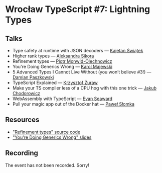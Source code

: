 # Wrocław TypeScript #7: Lightning Types

## Talks

- Type safety at runtime with JSON decoders — [Kajetan Świątek](https://twitter.com/KajetanSw)
- Higher rank types — [Aleksandra Sikora](https://twitter.com/aleksandrasays)
- Refinement types — [Piotr Monwid-Olechnowicz](https://twitter.com/hasparus)
- You're Doing Generics Wrong — [Karol Majewski](https://twitter.com/karoljmajewski)
- 5 Advanced Types I Cannot Live Without (you won’t believe #3!) — [Damian Paszkowski](https://twitter.com/DamianPaszkowsk)
- TypeScript Explained — [Krzysztof Żuraw](https://github.com/krzysztofzuraw)
- Make your TS compiler less of a CPU hog with this one trick — [Jakub Chodorowicz](https://twitter.com/chodorowicz)
- WebAssembly with TypeScript — [Evan Seaward](https://github.com/evanSe)
- Pull your magic app out of the Docker hat — [Paweł Słomka](https://twitter.com/pawel_slomka)

## Resources

- ["Refinement types" source code](https://github.com/hasparus/refinement-types-in-typescript)
- ["You're Doing Generics Wrong" slides](https://paper.dropbox.com/doc/Youre-doing-generics-wrong--AlfV0lzwMK8b6GXELyJKlTSzAg-4TnrZKSkOAfGHCQhj7jg0)

## Recording

The event has not been recorded. Sorry!
